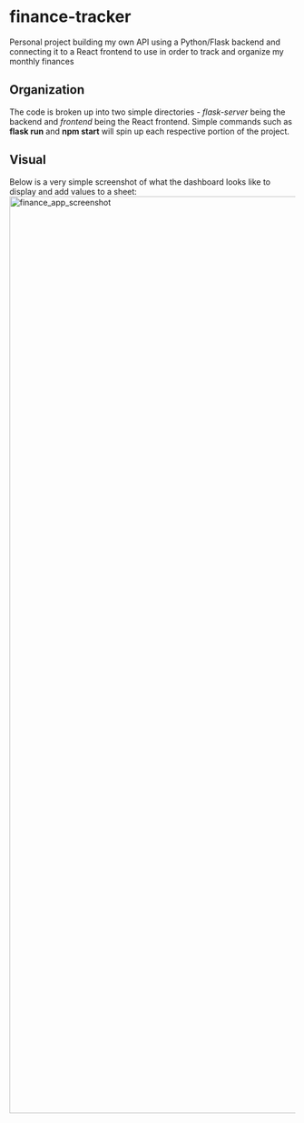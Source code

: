 # finance-tracker
Personal project building my own API using a Python/Flask backend and connecting it to a React frontend to use in order to track and organize my monthly finances

## Organization
The code is broken up into two simple directories - _flask-server_ being the backend and _frontend_ being the React frontend. Simple commands such as **flask run**
and **npm start** will spin up each respective portion of the project.

## Visual
Below is a very simple screenshot of what the dashboard looks like to display and add values to a sheet:
<img width="1612" alt="finance_app_screenshot" src="https://github.com/isaq98/finance-tracker/assets/35785935/7666b3de-d418-4640-a5d2-36de905ed18c">
